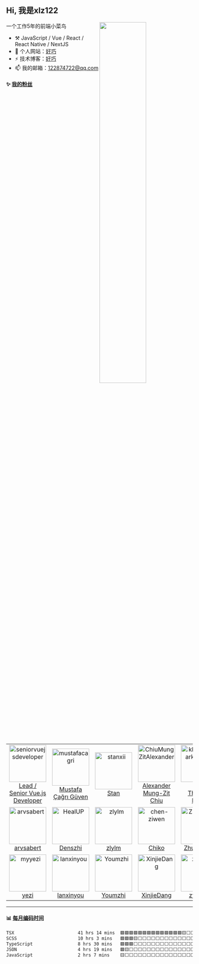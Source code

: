 ## Hi, 我是xlz122

[<img align="right" width="50%" src="https://github-readme-stats.vercel.app/api?username=xlz122&show_icons=true&locale=cn">](https://metrics.lecoq.io/xlz122#gh-light-mode-only)

一个工作5年的前端小菜鸟

-   :hammer_and_pick: JavaScript / Vue / React / React Native / NextJS
-   🌱 个人网站：[好巧](https://www.xlz122.cn/)
-   ⚡ 技术博客：[好巧](https://blog.csdn.net/weixin_43233914)
-   📫 我的邮箱：122874722@qq.com

#### :sparkles: [我的粉丝](https://github.com/xlz122?tab=followers)

<!--START_SECTION:followers-->
<table>
  <tr>
    <td align="center">
      <a href="https://github.com/seniorvuejsdeveloper">
        <img src="https://avatars2.githubusercontent.com/u/147451557" width="100px;" alt="seniorvuejsdeveloper"/>
      </a>
      <br />
      <a href="https://github.com/seniorvuejsdeveloper">Lead / Senior Vue.js Developer</a>
    </td>
    <td align="center">
      <a href="https://github.com/mustafacagri">
        <img src="https://avatars2.githubusercontent.com/u/7488394" width="100px;" alt="mustafacagri"/>
      </a>
      <br />
      <a href="https://github.com/mustafacagri">Mustafa Çağrı Güven</a>
    </td>
    <td align="center">
      <a href="https://github.com/stanxii">
        <img src="https://avatars2.githubusercontent.com/u/1029665" width="100px;" alt="stanxii"/>
      </a>
      <br />
      <a href="https://github.com/stanxii">Stan</a>
    </td>
    <td align="center">
      <a href="https://github.com/ChiuMungZitAlexander">
        <img src="https://avatars2.githubusercontent.com/u/22234622" width="100px;" alt="ChiuMungZitAlexander"/>
      </a>
      <br />
      <a href="https://github.com/ChiuMungZitAlexander">Alexander Mung-Zit Chiu</a>
    </td>
    <td align="center">
      <a href="https://github.com/khinthandarkyaw98">
        <img src="https://avatars2.githubusercontent.com/u/50408474" width="100px;" alt="khinthandarkyaw98"/>
      </a>
      <br />
      <a href="https://github.com/khinthandarkyaw98">Khin Thandar Kyaw</a>
    </td>
    <td align="center">
      <a href="https://github.com/alex-oos">
        <img src="https://avatars2.githubusercontent.com/u/46887064" width="100px;" alt="alex-oos"/>
      </a>
      <br />
      <a href="https://github.com/alex-oos">快乐小王子</a>
    </td>
    <td align="center">
      <a href="https://github.com/Yy2z">
        <img src="https://avatars2.githubusercontent.com/u/77180909" width="100px;" alt="Yy2z"/>
      </a>
      <br />
      <a href="https://github.com/Yy2z">Julian</a>
    </td>
  </tr>
  <tr>
    <td align="center">
      <a href="https://github.com/arvsabert">
        <img src="https://avatars2.githubusercontent.com/u/42908592" width="100px;" alt="arvsabert"/>
      </a>
      <br />
      <a href="https://github.com/arvsabert">arvsabert</a>
    </td>
    <td align="center">
      <a href="https://github.com/HealUP">
        <img src="https://avatars2.githubusercontent.com/u/72082506" width="100px;" alt="HealUP"/>
      </a>
      <br />
      <a href="https://github.com/HealUP">Denszhi</a>
    </td>
    <td align="center">
      <a href="https://github.com/zlylm">
        <img src="https://avatars2.githubusercontent.com/u/30686636" width="100px;" alt="zlylm"/>
      </a>
      <br />
      <a href="https://github.com/zlylm">zlylm</a>
    </td>
    <td align="center">
      <a href="https://github.com/chen-ziwen">
        <img src="https://avatars2.githubusercontent.com/u/85820568" width="100px;" alt="chen-ziwen"/>
      </a>
      <br />
      <a href="https://github.com/chen-ziwen">Chiko</a>
    </td>
    <td align="center">
      <a href="https://github.com/ZhuAiQuan">
        <img src="https://avatars2.githubusercontent.com/u/62362232" width="100px;" alt="ZhuAiQuan"/>
      </a>
      <br />
      <a href="https://github.com/ZhuAiQuan">ZhuAiQuan</a>
    </td>
    <td align="center">
      <a href="https://github.com/995william">
        <img src="https://avatars2.githubusercontent.com/u/59564933" width="100px;" alt="995william"/>
      </a>
      <br />
      <a href="https://github.com/995william">Mr-吴</a>
    </td>
    <td align="center">
      <a href="https://github.com/zjkzwh">
        <img src="https://avatars2.githubusercontent.com/u/42199594" width="100px;" alt="zjkzwh"/>
      </a>
      <br />
      <a href="https://github.com/zjkzwh">zjkzwh</a>
    </td>
  </tr>
  <tr>
    <td align="center">
      <a href="https://github.com/myyezi">
        <img src="https://avatars2.githubusercontent.com/u/54535802" width="100px;" alt="myyezi"/>
      </a>
      <br />
      <a href="https://github.com/myyezi">yezi</a>
    </td>
    <td align="center">
      <a href="https://github.com/lanxinyou">
        <img src="https://avatars2.githubusercontent.com/u/53325452" width="100px;" alt="lanxinyou"/>
      </a>
      <br />
      <a href="https://github.com/lanxinyou">lanxinyou</a>
    </td>
    <td align="center">
      <a href="https://github.com/Youmzhi">
        <img src="https://avatars2.githubusercontent.com/u/75533551" width="100px;" alt="Youmzhi"/>
      </a>
      <br />
      <a href="https://github.com/Youmzhi">Youmzhi</a>
    </td>
    <td align="center">
      <a href="https://github.com/XinjieDang">
        <img src="https://avatars2.githubusercontent.com/u/32971457" width="100px;" alt="XinjieDang"/>
      </a>
      <br />
      <a href="https://github.com/XinjieDang">XinjieDang</a>
    </td>
    <td align="center">
      <a href="https://github.com/zyc-dd">
        <img src="https://avatars2.githubusercontent.com/u/105199476" width="100px;" alt="zyc-dd"/>
      </a>
      <br />
      <a href="https://github.com/zyc-dd">zyc-dd</a>
    </td>
    <td align="center">
      <a href="https://github.com/reayncgz">
        <img src="https://avatars2.githubusercontent.com/u/155127232" width="100px;" alt="reayncgz"/>
      </a>
      <br />
      <a href="https://github.com/reayncgz">reayncgz</a>
    </td>
    <td align="center">
      <a href="https://github.com/jiaoqianji">
        <img src="https://avatars2.githubusercontent.com/u/103246345" width="100px;" alt="jiaoqianji"/>
      </a>
      <br />
      <a href="https://github.com/jiaoqianji">Jiao Qianji</a>
    </td>
  </tr>
</table>
<!--END_SECTION:followers-->

---

#### :bar_chart: [每月编码时间](https://github.com/muety/wakapi)

<!--START_SECTION:waka-->

```txt
TSX                        41 hrs 14 mins  🟩🟩🟩🟩🟩🟩🟩🟩🟩🟩🟩🟩🟩🟩🟨⬜⬜⬜⬜⬜⬜⬜⬜⬜⬜   58.46 %
SCSS                       10 hrs 3 mins   🟩🟩🟩🟨⬜⬜⬜⬜⬜⬜⬜⬜⬜⬜⬜⬜⬜⬜⬜⬜⬜⬜⬜⬜⬜   14.25 %
TypeScript                 8 hrs 30 mins   🟩🟩🟩⬜⬜⬜⬜⬜⬜⬜⬜⬜⬜⬜⬜⬜⬜⬜⬜⬜⬜⬜⬜⬜⬜   12.05 %
JSON                       4 hrs 19 mins   🟩🟨⬜⬜⬜⬜⬜⬜⬜⬜⬜⬜⬜⬜⬜⬜⬜⬜⬜⬜⬜⬜⬜⬜⬜   06.12 %
JavaScript                 2 hrs 7 mins    🟨⬜⬜⬜⬜⬜⬜⬜⬜⬜⬜⬜⬜⬜⬜⬜⬜⬜⬜⬜⬜⬜⬜⬜⬜   02.99 %
```

<!--END_SECTION:waka-->
